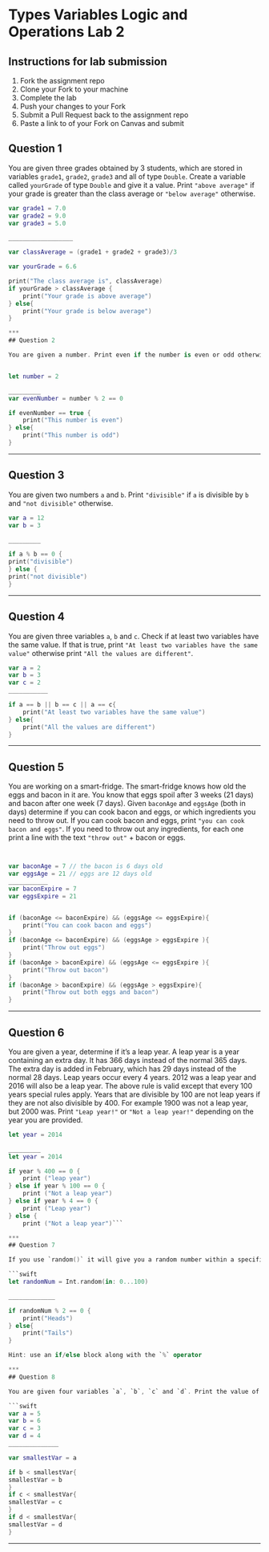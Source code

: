 # Types Variables Logic and Operations Lab 2

## Instructions for lab submission

1. Fork the assignment repo
1. Clone your Fork to your machine
1. Complete the lab
1. Push your changes to your Fork
1. Submit a Pull Request back to the assignment repo
1. Paste a link to of your Fork on Canvas and submit

## Question 1

You are given three grades obtained by 3 students, which are stored in variables `grade1`, `grade2`, `grade3` and all of type `Double`.
Create a variable called `yourGrade` of type `Double` and give it a value.
Print `"above average"` if your grade is greater than the class average or `"below average"` otherwise.

```swift
var grade1 = 7.0
var grade2 = 9.0
var grade3 = 5.0

__________________

var classAverage = (grade1 + grade2 + grade3)/3

var yourGrade = 6.6

print("The class average is", classAverage)
if yourGrade > classAverage {
    print("Your grade is above average")
} else{
    print("Your grade is below average")
}

***
## Question 2

You are given a number. Print even if the number is even or odd otherwise.


let number = 2

_________
var evenNumber = number % 2 == 0

if evenNumber == true {
    print("This number is even")
} else{
    print("This number is odd")
}

```

***
## Question 3

You are given two numbers `a` and `b`. Print `"divisible"` if `a` is divisible by `b` and `"not divisible"` otherwise.

```swift
var a = 12
var b = 3

_________

if a % b == 0 {
print("divisible")
} else {
print("not divisible")
}
```

***
## Question 4

You are given three variables `a`, `b` and `c`. Check if at least two variables have the same value. If that is true, print `"At least two variables have the same value"` otherwise print `"All the values are different"`.

```swift
var a = 2
var b = 3
var c = 2
___________

if a == b || b == c || a == c{
    print("At least two variables have the same value")
} else{
    print("All the values are different")
}

```

***
## Question 5

You are working on a smart-fridge. The smart-fridge knows how old the eggs and bacon in it are. You know that eggs spoil after 3 weeks (21 days) and bacon after one week (7 days). Given `baconAge` and `eggsAge` (both in days) determine if you can cook bacon and eggs, or which ingredients you need to throw out. If you can cook bacon and eggs, print `"you can cook bacon and eggs"`. If you need to throw out any ingredients, for each one print a line with the text `"throw out"` + bacon or eggs.

```swift


var baconAge = 7 // the bacon is 6 days old
var eggsAge = 21 // eggs are 12 days old
___________
var baconExpire = 7
var eggsExpire = 21


if (baconAge <= baconExpire) && (eggsAge <= eggsExpire){
    print("You can cook bacon and eggs")
}
if (baconAge <= baconExpire) && (eggsAge > eggsExpire ){
    print("Throw out eggs")
}
if (baconAge > baconExpire) && (eggsAge <= eggsExpire ){
    print("Throw out bacon")
}
if (baconAge > baconExpire) && (eggsAge > eggsExpire){
    print("Throw out both eggs and bacon")
}

```

***
## Question 6

You are given a year, determine if it’s a leap year. A leap year is a year containing an extra day. It has 366 days instead of the normal 365 days. The extra day is added in February, which has 29 days instead of the normal 28 days. Leap years occur every 4 years. 2012 was a leap year and 2016 will also be a leap year.
The above rule is valid except that every 100 years special rules apply. Years that are divisible by 100 are not leap years if they are not also divisible by 400. For example 1900 was not a leap year, but 2000 was. Print `"Leap year!"` or `"Not a leap year!"` depending on the year you are provided.

```swift
let year = 2014

_________
let year = 2014

if year % 400 == 0 {
    print ("leap year")
} else if year % 100 == 0 {
    print ("Not a leap year")
} else if year % 4 == 0 {
    print ("Leap year")
} else {
    print ("Not a leap year")```

***
## Question 7

If you use `random()` it will give you a random number within a specified range. Generate a random number and use it to simulate a coin toss. Print `"heads"` or `"tails"`.

```swift
let randomNum = Int.random(in: 0...100)

_____________

if randomNum % 2 == 0 {
    print("Heads")
} else{
    print("Tails")
}

Hint: use an if/else block along with the `%` operator

***
## Question 8

You are given four variables `a`, `b`, `c` and `d`. Print the value of the smallest one.

```swift
var a = 5
var b = 6
var c = 3
var d = 4
______________

var smallestVar = a

if b < smallestVar{
smallestVar = b
}
if c < smallestVar{
smallestVar = c
}
if d < smallestVar{
smallestVar = d
}

```

***
